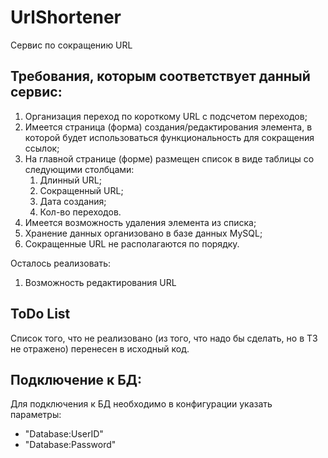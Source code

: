 # UrlShortener
Сервис по сокращению URL

## Требования, которым соответствует данный сервис:
1. Организация переход по короткому URL с подсчетом переходов;
1. Имеется страница (форма) создания/редактирования элемента, в которой будет использоваться функциональность для сокращения ссылок;
1. На главной странице (форме) размещен список в виде таблицы со следующими столбцами:
    1. Длинный URL;
    1. Сокращенный URL;
    1. Дата создания;
    1. Кол-во переходов.
1. Имеется возможность удаления элемента из списка;
1. Хранение данных организовано в базе данных MySQL;
1. Сокращенные URL не располагаются по порядку.

Осталось реализовать:
1. Возможность редактирования URL

## ToDo List
Список того, что не реализовано (из того, что надо бы сделать, но в ТЗ не отражено) перенесен в исходный код.

## Подключение к БД:
Для подключения к БД необходимо в конфигурации указать параметры:
* "Database:UserID"
* "Database:Password"

